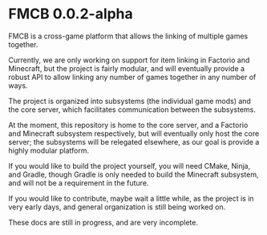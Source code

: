 # FMCB 0.0.2-alpha

FMCB is a cross-game platform that allows the linking of multiple games together.

Currently, we are only working on support for item linking in Factorio and Minecraft, but the project is fairly modular, and will eventually provide a robust API to allow linking any number of games together in any number of ways.

The project is organized into subsystems (the individual game mods) and the core server, which facilitates communication between the subsystems.

At the moment, this repository is home to the core server, and a Factorio and Minecraft subsystem respectively, but will eventually only host the core server; the subsystems will be relegated elsewhere, as our goal is provide a highly modular platform.

If you would like to build the project yourself, you will need CMake, Ninja, and Gradle, though Gradle is only needed to build the Minecraft subsystem, and will not be a requirement in the future.

If you would like to contribute, maybe wait a little while, as the project is in very early days, and general organization is still being worked on.

These docs are still in progress, and are very incomplete.
